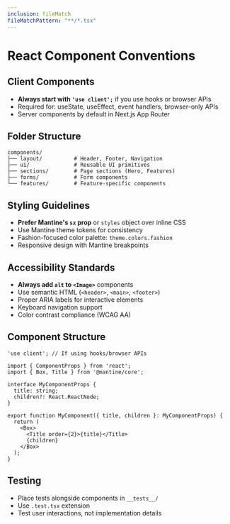 ```yaml
---
inclusion: fileMatch
fileMatchPattern: "**/*.tsx"
---
```


# React Component Conventions

## Client Components
- **Always start with `'use client';`** if you use hooks or browser APIs
- Required for: useState, useEffect, event handlers, browser-only APIs
- Server components by default in Next.js App Router

## Folder Structure
```
components/
├── layout/          # Header, Footer, Navigation
├── ui/              # Reusable UI primitives
├── sections/        # Page sections (Hero, Features)
├── forms/           # Form components
└── features/        # Feature-specific components
```

## Styling Guidelines
- **Prefer Mantine's `sx` prop** or `styles` object over inline CSS
- Use Mantine theme tokens for consistency
- Fashion-focused color palette: `theme.colors.fashion`
- Responsive design with Mantine breakpoints

## Accessibility Standards
- **Always add `alt` to `<Image>`** components
- Use semantic HTML (`<header>`, `<main>`, `<footer>`)
- Proper ARIA labels for interactive elements
- Keyboard navigation support
- Color contrast compliance (WCAG AA)

## Component Structure
```tsx
'use client'; // If using hooks/browser APIs

import { ComponentProps } from 'react';
import { Box, Title } from '@mantine/core';

interface MyComponentProps {
  title: string;
  children?: React.ReactNode;
}

export function MyComponent({ title, children }: MyComponentProps) {
  return (
    <Box>
      <Title order={2}>{title}</Title>
      {children}
    </Box>
  );
}
```

## Testing
- Place tests alongside components in `__tests__/`
- Use `.test.tsx` extension
- Test user interactions, not implementation details